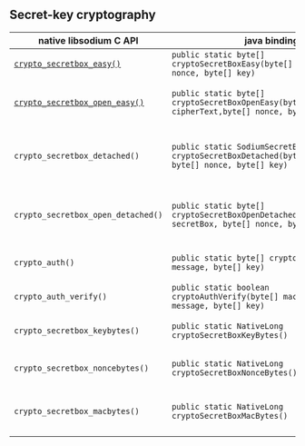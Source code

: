 ## Secret-key cryptography

| native libsodium C API| java binding |Description|
|-----------------------|--------------|-----------|
|[```crypto_secretbox_easy()```](https://download.libsodium.org/doc/secret-key_cryptography/authenticated_encryption.html)| ```public static byte[] cryptoSecretBoxEasy(byte[] message, byte[] nonce, byte[] key)``` |Encrypts a message with a key and a nonce|
|[```crypto_secretbox_open_easy()```](https://download.libsodium.org/doc/secret-key_cryptography/authenticated_encryption.html)|```public static byte[] cryptoSecretBoxOpenEasy(byte[] cipherText,byte[] nonce, byte[] key)```|Verifies and decrypts an encrypted message produced by ```cryptoSecretBoxEasy()```|
|```crypto_secretbox_detached()```|```public static SodiumSecretBox cryptoSecretBoxDetached(byte[] message, byte[] nonce, byte[] key)```|Encrypts a message with a key and a nonce and returns authentication tag with the encrypted message|
|```crypto_secretbox_open_detached()```|```public static byte[] cryptoSecretBoxOpenDetached(SodiumSecretBox secretBox, byte[] nonce, byte[] key)```|Verifies and decrypts an encrypted message, authentication tag used in ```cryptoSecretBoxDetached()``` is needed|
|```crypto_auth()```|```public static byte[] cryptoAuth(byte[] message, byte[] key)```|Computes an authentication tag for a message | 
|```crypto_auth_verify()```|```public static boolean cryptoAuthVerify(byte[] mac, byte[] message, byte[] key)```|Verifies the authentication tag for a message|
|```crypto_secretbox_keybytes()```|```public static NativeLong cryptoSecretBoxKeyBytes()```|Length of key. The API will be changed to reutrn int in next version|
|```crypto_secretbox_noncebytes()```|```public static NativeLong cryptoSecretBoxNonceBytes()```|Length of nonce. The API will be changed to reutrn int in next version|
|```crypto_secretbox_macbytes()```|```public static NativeLong cryptoSecretBoxMacBytes()```|Length of authentication code. The API will be changed to reutrn int in next version|

